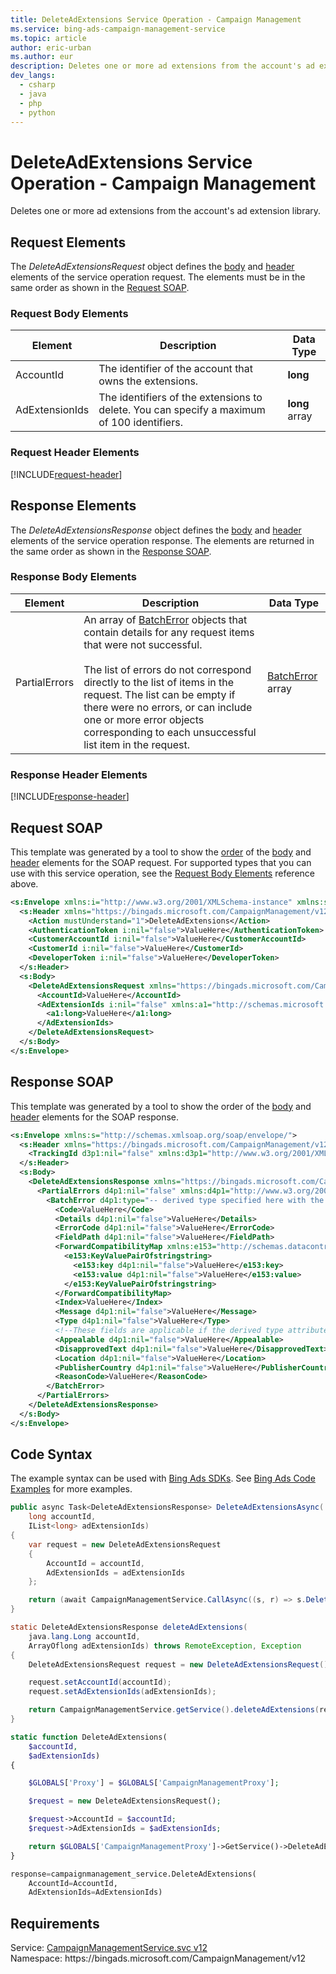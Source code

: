 ```yaml
---
title: DeleteAdExtensions Service Operation - Campaign Management
ms.service: bing-ads-campaign-management-service
ms.topic: article
author: eric-urban
ms.author: eur
description: Deletes one or more ad extensions from the account's ad extension library.
dev_langs: 
  - csharp
  - java
  - php
  - python
---
```

# DeleteAdExtensions Service Operation - Campaign Management
Deletes one or more ad extensions from the account's ad extension library.

## <a name="request"></a>Request Elements
The *DeleteAdExtensionsRequest* object defines the [body](#request-body) and [header](#request-header) elements of the service operation request. The elements must be in the same order as shown in the [Request SOAP](#request-soap). 

### <a name="request-body"></a>Request Body Elements

|Element|Description|Data Type|
|-----------|---------------|-------------|
|<a name="accountid"></a>AccountId|The identifier of the account that owns the extensions.|**long**|
|<a name="adextensionids"></a>AdExtensionIds|The identifiers of the extensions to delete. You can specify a maximum of 100 identifiers.|**long** array|

### <a name="request-header"></a>Request Header Elements
[!INCLUDE[request-header](./includes/request-header.md)]

## <a name="response"></a>Response Elements
The *DeleteAdExtensionsResponse* object defines the [body](#response-body) and [header](#response-header) elements of the service operation response. The elements are returned in the same order as shown in the [Response SOAP](#response-soap).

### <a name="response-body"></a>Response Body Elements

|Element|Description|Data Type|
|-----------|---------------|-------------|
|<a name="partialerrors"></a>PartialErrors|An array of [BatchError](batcherror.md) objects that contain details for any request items that were not successful.<br/><br/>The list of errors do not correspond directly to the list of items in the request. The list can be empty if there were no errors, or can include one or more error objects corresponding to each unsuccessful list item in the request.|[BatchError](batcherror.md) array|

### <a name="response-header"></a>Response Header Elements
[!INCLUDE[response-header](./includes/response-header.md)]

## <a name="request-soap"></a>Request SOAP
This template was generated by a tool to show the [order](../guides/services-protocol.md#element-order) of the [body](#request-body) and [header](#request-header) elements for the SOAP request. For supported types that you can use with this service operation, see the [Request Body Elements](#request-header) reference above.

```xml
<s:Envelope xmlns:i="http://www.w3.org/2001/XMLSchema-instance" xmlns:s="http://schemas.xmlsoap.org/soap/envelope/">
  <s:Header xmlns="https://bingads.microsoft.com/CampaignManagement/v12">
    <Action mustUnderstand="1">DeleteAdExtensions</Action>
    <AuthenticationToken i:nil="false">ValueHere</AuthenticationToken>
    <CustomerAccountId i:nil="false">ValueHere</CustomerAccountId>
    <CustomerId i:nil="false">ValueHere</CustomerId>
    <DeveloperToken i:nil="false">ValueHere</DeveloperToken>
  </s:Header>
  <s:Body>
    <DeleteAdExtensionsRequest xmlns="https://bingads.microsoft.com/CampaignManagement/v12">
      <AccountId>ValueHere</AccountId>
      <AdExtensionIds i:nil="false" xmlns:a1="http://schemas.microsoft.com/2003/10/Serialization/Arrays">
        <a1:long>ValueHere</a1:long>
      </AdExtensionIds>
    </DeleteAdExtensionsRequest>
  </s:Body>
</s:Envelope>
```

## <a name="response-soap"></a>Response SOAP
This template was generated by a tool to show the order of the [body](#response-body) and [header](#response-header) elements for the SOAP response.

```xml
<s:Envelope xmlns:s="http://schemas.xmlsoap.org/soap/envelope/">
  <s:Header xmlns="https://bingads.microsoft.com/CampaignManagement/v12">
    <TrackingId d3p1:nil="false" xmlns:d3p1="http://www.w3.org/2001/XMLSchema-instance">ValueHere</TrackingId>
  </s:Header>
  <s:Body>
    <DeleteAdExtensionsResponse xmlns="https://bingads.microsoft.com/CampaignManagement/v12">
      <PartialErrors d4p1:nil="false" xmlns:d4p1="http://www.w3.org/2001/XMLSchema-instance">
        <BatchError d4p1:type="-- derived type specified here with the appropriate prefix --">
          <Code>ValueHere</Code>
          <Details d4p1:nil="false">ValueHere</Details>
          <ErrorCode d4p1:nil="false">ValueHere</ErrorCode>
          <FieldPath d4p1:nil="false">ValueHere</FieldPath>
          <ForwardCompatibilityMap xmlns:e153="http://schemas.datacontract.org/2004/07/System.Collections.Generic" d4p1:nil="false">
            <e153:KeyValuePairOfstringstring>
              <e153:key d4p1:nil="false">ValueHere</e153:key>
              <e153:value d4p1:nil="false">ValueHere</e153:value>
            </e153:KeyValuePairOfstringstring>
          </ForwardCompatibilityMap>
          <Index>ValueHere</Index>
          <Message d4p1:nil="false">ValueHere</Message>
          <Type d4p1:nil="false">ValueHere</Type>
          <!--These fields are applicable if the derived type attribute is set to EditorialError-->
          <Appealable d4p1:nil="false">ValueHere</Appealable>
          <DisapprovedText d4p1:nil="false">ValueHere</DisapprovedText>
          <Location d4p1:nil="false">ValueHere</Location>
          <PublisherCountry d4p1:nil="false">ValueHere</PublisherCountry>
          <ReasonCode>ValueHere</ReasonCode>
        </BatchError>
      </PartialErrors>
    </DeleteAdExtensionsResponse>
  </s:Body>
</s:Envelope>
```

## <a name="example"></a>Code Syntax
The example syntax can be used with [Bing Ads SDKs](../guides/client-libraries.md). See [Bing Ads Code Examples](../guides/code-examples.md) for more examples.
```csharp
public async Task<DeleteAdExtensionsResponse> DeleteAdExtensionsAsync(
	long accountId,
	IList<long> adExtensionIds)
{
	var request = new DeleteAdExtensionsRequest
	{
		AccountId = accountId,
		AdExtensionIds = adExtensionIds
	};

	return (await CampaignManagementService.CallAsync((s, r) => s.DeleteAdExtensionsAsync(r), request));
}
```
```java
static DeleteAdExtensionsResponse deleteAdExtensions(
	java.lang.Long accountId,
	ArrayOflong adExtensionIds) throws RemoteException, Exception
{
	DeleteAdExtensionsRequest request = new DeleteAdExtensionsRequest();

	request.setAccountId(accountId);
	request.setAdExtensionIds(adExtensionIds);

	return CampaignManagementService.getService().deleteAdExtensions(request);
}
```
```php
static function DeleteAdExtensions(
	$accountId,
	$adExtensionIds)
{

	$GLOBALS['Proxy'] = $GLOBALS['CampaignManagementProxy'];

	$request = new DeleteAdExtensionsRequest();

	$request->AccountId = $accountId;
	$request->AdExtensionIds = $adExtensionIds;

	return $GLOBALS['CampaignManagementProxy']->GetService()->DeleteAdExtensions($request);
}
```
```python
response=campaignmanagement_service.DeleteAdExtensions(
	AccountId=AccountId,
	AdExtensionIds=AdExtensionIds)
```

## Requirements
Service: [CampaignManagementService.svc v12](https://campaign.api.bingads.microsoft.com/Api/Advertiser/CampaignManagement/v12/CampaignManagementService.svc)  
Namespace: https\://bingads.microsoft.com/CampaignManagement/v12  

